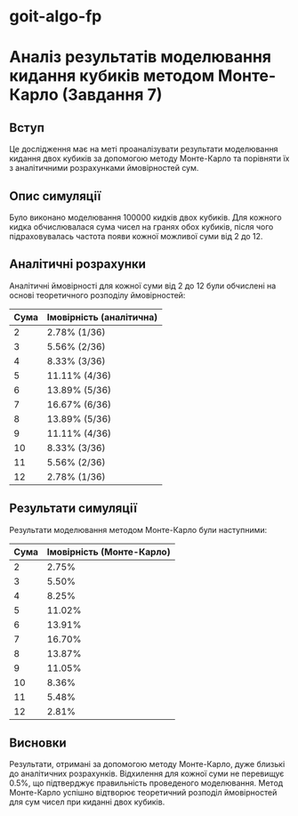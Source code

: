 # goit-algo-fp

# Аналіз результатів моделювання кидання кубиків методом Монте-Карло (Завдання 7)

## Вступ
Це дослідження має на меті проаналізувати результати моделювання кидання двох кубиків за допомогою методу Монте-Карло та порівняти їх з аналітичними розрахунками ймовірностей сум.

## Опис симуляції
Було виконано моделювання 100000 кидків двох кубиків. Для кожного кидка обчислювалася сума чисел на гранях обох кубиків, після чого підраховувалась частота появи кожної можливої суми від 2 до 12.

## Аналітичні розрахунки
Аналітичні ймовірності для кожної суми від 2 до 12 були обчислені на основі теоретичного розподілу ймовірностей:

| Сума | Імовірність (аналітична) |
|------|-------------------------|
| 2    | 2.78% (1/36)            |
| 3    | 5.56% (2/36)            |
| 4    | 8.33% (3/36)            |
| 5    | 11.11% (4/36)           |
| 6    | 13.89% (5/36)           |
| 7    | 16.67% (6/36)           |
| 8    | 13.89% (5/36)           |
| 9    | 11.11% (4/36)           |
| 10   | 8.33% (3/36)            |
| 11   | 5.56% (2/36)            |
| 12   | 2.78% (1/36)            |

## Результати симуляції
Результати моделювання методом Монте-Карло були наступними:

| Сума | Імовірність (Монте-Карло) |
|------|---------------------------|
| 2    | 2.75%                     |
| 3    | 5.50%                     |
| 4    | 8.25%                     |
| 5    | 11.02%                    |
| 6    | 13.91%                    |
| 7    | 16.70%                    |
| 8    | 13.87%                    |
| 9    | 11.05%                    |
| 10   | 8.36%                     |
| 11   | 5.48%                     |
| 12   | 2.81%                     |

## Висновки
Результати, отримані за допомогою методу Монте-Карло, дуже близькі до аналітичних розрахунків. Відхилення для кожної суми не перевищує 0.5%, що підтверджує правильність проведеного моделювання. Метод Монте-Карло успішно відтворює теоретичний розподіл ймовірностей для сум чисел при киданні двох кубиків.
